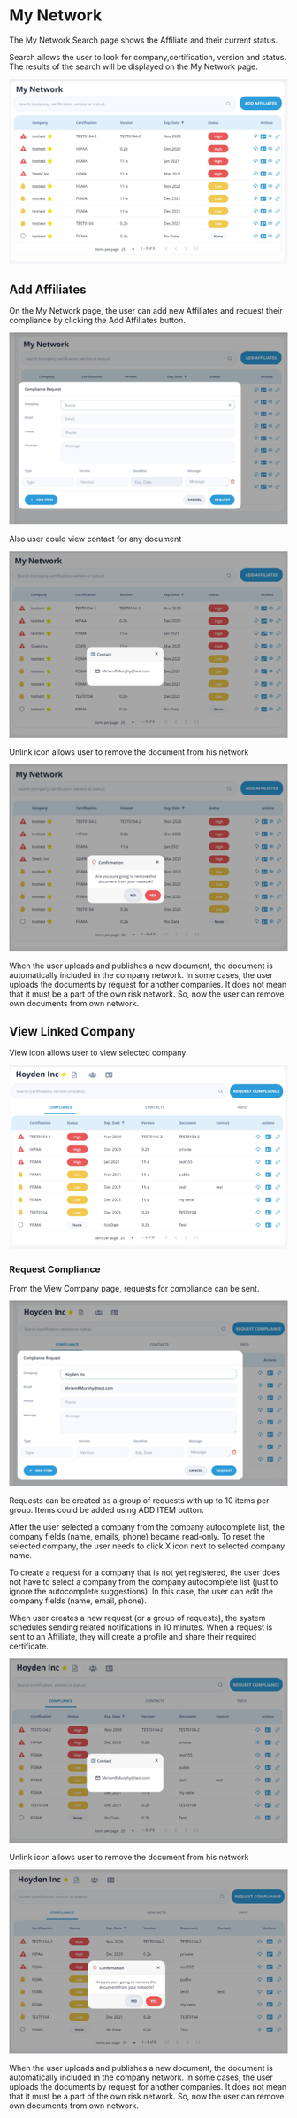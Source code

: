 # My Network

The My Network Search page shows the Affiliate and their current status.  

Search allows the user to look for company,certification, version and status.  
The results of the search will be displayed on the My Network page.

![My Network](/images/mynetwork1.jpg)

## Add Affiliates

On the My Network page, the user can add new Affiliates and request their compliance by clicking the Add Affiliates button.  

![Add Affiliates](/images/mynetwork2.jpg)

Also user could view contact for any document

![View Contact](/images/mynetwork3.jpg)

Unlink icon allows user to remove the document from his network

![Unlink](/images/mynetwork4.jpg)

When the user uploads and publishes a new document, the document is automatically included in the company network. In some cases, the user uploads the documents by request for another companies. It does not mean that it must be a part of the own risk network. So, now the user can remove own documents from own network. 

## View Linked Company

View icon allows user to view selected company

![View Linked Company](/images/mynetwork5.jpg)

### Request Compliance

From the View Company page, requests for compliance can be sent.

![Request Compliance](/images/mynetwork6.jpg)

Requests can be created as a group of requests with up to 10 items per group. Items could be added using ADD ITEM button.

After the user selected a company from the company autocomplete list, the company fields (name, emails, phone) became read-only. To reset the selected company, the user needs to click X icon next to selected company name.

To create a request for a company that is not yet registered, the user does not have to select a company from the company autocomplete list (just to ignore the autocomplete suggestions). In this case, the user can edit the company fields (name, email, phone).

When user creates a new request (or a group of requests), the system schedules sending related notifications in 10 minutes. When a request is sent to an Affiliate, they will create a profile and share their required certificate.

![View Contact](/images/mynetwork7.jpg)

Unlink icon allows user to remove the document from his network

![Unlink](/images/mynetwork8.jpg)

When the user uploads and publishes a new document, the document is automatically included in the company network. In some cases, the user uploads the documents by request for another companies. It does not mean that it must be a part of the own risk network. So, now the user can remove own documents from own network. 
